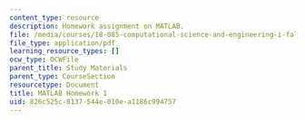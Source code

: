 ```yaml
---
content_type: resource
description: Homework assignment on MATLAB.
file: /media/courses/18-085-computational-science-and-engineering-i-fall-2008/826c525c8137544e010ea1186c994757_ml1.pdf
file_type: application/pdf
learning_resource_types: []
ocw_type: OCWFile
parent_title: Study Materials
parent_type: CourseSection
resourcetype: Document
title: MATLAB Homework 1
uid: 826c525c-8137-544e-010e-a1186c994757
---
```

